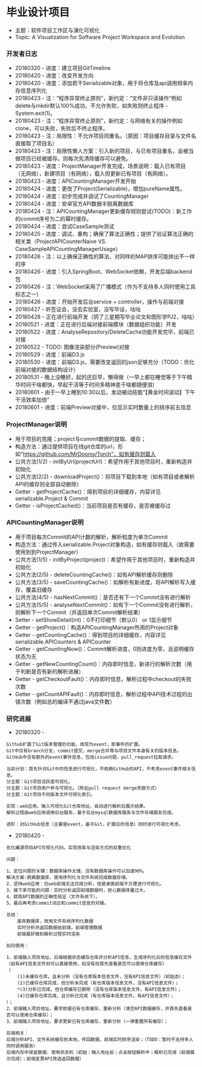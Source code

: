 # 毕业设计项目
* 主题：软件项目工作区与演化可视化
* Topic: A Visualization for Software Project Workspace and Evolution

### 开发者日志
* 20180320 - 进度：建立项目GitTimeline
* 20180420 - 进度：改变开发方向
* 20180420 - 进度：添加若干Serializable对象，用于将仓库及api调用频率内存信息序列化
* 20180423 - 注：“程序异常终止原则”，新约定：“文件非只读操作”例如delete与mkdir默认100%成功，不允许失败，如失败则终止程序 - System.exit(1)。
* 20180423 - 注：“程序异常终止原则”，新约定：与网络有关的操作例如clone，可以失败，失败后不终止程序。
* 20180423 - 注：局限性：不允许项目同重名。（原因：项目缓存目录与文件名直接取了项目名）
* 20180423 - 注：局限性懒人方案：引入新的项目，与已有项目重名，会被当做项目已经被缓存。则每次先清除缓存可以避免。
* 20180423 - 进度：ProjectManager开发完成，场景说明：载入已有项目（无网络），新建项目（有网络），载入但更新已有项目（有网络）。
* 20180423 - 进度：APICountingManager开发开始
* 20180424 - 进度：更改了Project(Serializable)，增加pureName属性。
* 20180424 - 进度：初步完成并调试了CountingManager
* 20180424 - 进度：安卓官方API数据半脱离数据库
* 20180424 - 注：APICountingManager更新缓存规则尝试(TODO)：新工作的commit序号为二的幂时缓存。
* 20180424 - 进度：尝试CaseSample测试
* 20180425 - 进度：调试、重构；确保了算法正确性；提供了验证算法正确的相关类（ProjectAPICounterNaive VS. CaseSampleAPICountingManagerUsage）
* 20180426 - 注：以上确保正确性的算法，对同样的MAP排序可能排出不一样的序
* 20180426 - 进度：引入SpringBoot、WebSocket依赖，开发后端backend包
* 20180426 - 注：WebSocket采用了广播模式（作为不支持多人同时使用工具标志之一）
* 20180426 - 进度：开始开发后台service + controller，操作与前端对接
* 20180427 - 听签证会，没去实验室，没写毕设，咕咕
* 20180428 - 正在进行前端开发（鸽了三星期写毕业论文和图形学PJ2，咕咕）
* 20180521 - 进度：正在进行后端对接前端模块（数据组织功能）开发
* 20180522 - 进度：AnalyseRepository/DeleteCache功能开发完毕，前端已对接
* 20180522 - TODO: 图像渲染部分(Preview)对接
* 20180529 - 进度：前端D3.js
* 20180530 - 进度：前端D3.js，需要改变返回的json足够充分（TODO：优化前端对接的数据结构设计）
* 20180531 - 晚上没睡好，起的还巨早，懒得做（一早上都在睡觉等于下午精华时间干啥都快，早起干活等于时间多精神差干啥都随便浪)
* 20180601 - 由于一早上睡到10:30以后，发动被动技能“【黄金时间波动】下午干活效率加倍”
* 20180601 - 进度：前端Preview对接中，仅显示实时数量上的排序前五信息

### ProjectManager说明
* 用于项目的克隆；project与commit数据的提取、缓存；
* 构造方法：通过提供项目在线git仓库的url，形如"https://github.com/MrDoomy/Torch"，如有缓存则载入
* 公共方法(1/2) - initByUrl(projectUrl)：希望作用于其他项目时，重新构造并初始化
* 公共方法(2/2) - downloadProject()：将项目下载到本地（如有项目或者解析API的缓存则全部自动删除）
* Getter - getProjectCache()：得到项目的详细缓存，内容详见serializable.Project & Commit
* Getter - isProjectCached()：当前项目是否有缓存，是否被缓存过

### APICountingManager说明
* 用于项目每次Commit的API计数的解析，解析粒度为单次Commit
* 构造方法：通过传入serializable.Project对象构造，如有缓存则载入（故需要使用到到ProjectManager）
* 公共方法(1/5) - initByProject(project)：希望作用于其他项目时，重新构造并初始化
* 公共方法(2/5) - deleteCountingCache()：如有API解析缓存则删除
* 公共方法(3/5) - saveCountingCache()：如解析有新进度，将API解析写入缓存，覆盖旧缓存
* 公共方法(4/5) - hasNextCommit()：是否还有下一个Commit没有进行解析
* 公共方法(5/5) - analyseNextCommit()：如有下一个Commit没有进行解析，则解析下一个Commit（并返回单次Commit解析结果）
* Setter - setShowDetail(int)：0不打印细节（默认0） or 1显示细节
* Getter - getProject()：构造APICountingManager所用的Project对象
* Getter - getCountingCache()：得到项目的详细缓存，内容详见serializable.APICounters & APICounter
* Getter - getCountingNow()：Commit解析进度，0则进度为零，且说明缓存状态为无
* Getter - getNewCountingCount()：内存即时信息，新进行的解析次数（用于判断是否有新的解析进展）
* Getter - getCheckoutFault()：内存即时信息，解析过程中checkout的失败次数
* Getter - getCountAPIFault()：内存即时信息，解析过程中API技术过程的出错次数（例如总的编译不通过java文件数）

### 研究进展
* 20180320 - 
``` text
Github扩展了Git版本管理的功能，体现为event，即事件的扩展。
Git中仅有branch分支，commit提交，merge合并等与项目文件本身有关的版本信息。
GitHub中含有额外的event事件信息，包括issue问题，pull_request拉取请求。

当前计划：首先针对Git中的信息进行可视化，不依赖GitHub的API，不考虑event事件相关信息。
分主题：Git项目活跃度可视化。
分主题：Git项目用户参与可视化。（除去pull request merge贡献方式）
分主题：Git项目不同版本文件可视化索引。

实现：web应用，输入可视化Git仓库地址，自动进行解析后展示结果。
解析过程由web应用调用后台服务，基于后台mysql数据库服务与文件存储服务完成。

进阶：对GitHub信息（主要是event，基于Git，扩展后的信息）同时进行可视化考虑。
```
* 20180420 -
```text
优化曦源项目API可视化代码，实现效率与渲染方式的双重优化

问题：

1、定位问题的关键：数据库操作太慢，没有数据库操作可以加速90%。
解决方案:脱离数据库，使用序列化与文件系统完成数据存储。
2、坚持web应用：仅web前端无法完成分析，但是桌面前端不方便进行可视化。
3、接下来可能的问题：实时分析返回前端数据时，担心数据体量过大。
4、提取API数据的正确性验证（文件系统下）。
5、最后再考虑commit词云和commit信息的对接。

总结：
	废弃数据库，改用文件系统序列化数据
	实时分析并返回数据给前端，前端管理数据
	前端最好做到解析过程实时渲染

如何使用：

1、前端输入项目地址，后端根据状态缓存仓库并分析API信息，生成序列化后的信息缓存文件（如有API信息文件则可以直接使用，如没有则首先查看是否可以使用仓库缓存）
（
	(1)未缓存仓库，且未分析（没有仓库版本信息文件，没有API信息文件）（初始态）；
	(2)已缓存仓库完成，但分析未完成（有仓库版本信息文件，没有API信息文件）；
	*(3)分析已完成，但仓库缓存已删除（没有仓库版本信息文件，有API信息文件）；
	(4)已缓存仓库完成，且分析已完成（有仓库版本信息文件，有API信息文件）；
）；
2、前端输入项目地址，要求依据已有仓库缓存，重新分析（清空API数据缓存，并首先查看是否可以使用仓库缓存）；
3、前端输入项目地址，要求更新已有仓库缓存，重新分析（一律重置所有缓存）；

后端相关：
后端分析API，文件系统缓存到本地，传回数据，前端实时排序渲染；（TODO：暂时不支持多人同时调用服务）
后端内存中保留数据，使用状态机（初始：输入地址前；点击按钮解析中；解析已完成（前端展示完成）；前端变更API筛选返回数据）
```